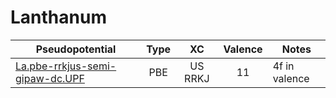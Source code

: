 # Lanthanum
| Pseudopotential | Type | XC | Valence | Notes |
|-----------------|:----:|:--:|:-------:|-------|
| [La.pbe-rrkjus-semi-gipaw-dc.UPF](./La.pbe-rrkjus-semi-gipaw-dc/La.pbe-rrkjus-semi-gipaw-dc.UPF) | PBE | US RRKJ | 11 | 4f in valence |
